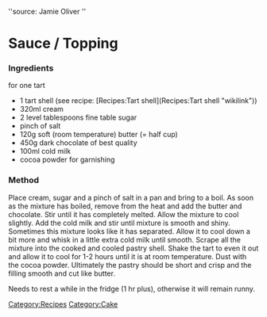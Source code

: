 ''source: Jamie Oliver ''

Sauce / Topping
===============

### Ingredients

for one tart

-   1 tart shell (see recipe: [Recipes:Tart
    shell](Recipes:Tart shell "wikilink"))
-   320ml cream
-   2 level tablespoons fine table sugar
-   pinch of salt
-   120g soft (room temperature) butter (= half cup)
-   450g dark chocolate of best quality
-   100ml cold milk
-   cocoa powder for garnishing

### Method

Place cream, sugar and a pinch of salt in a pan and bring to a boil. As
soon as the mixture has boiled, remove from the heat and add the butter
and chocolate. Stir until it has completely melted. Allow the mixture to
cool slightly. Add the cold milk and stir until mixture is smooth and
shiny. Sometimes this mixture looks like it has separated. Allow it to
cool down a bit more and whisk in a little extra cold milk until smooth.
Scrape all the mixture into the cooked and cooled pastry shell. Shake
the tart to even it out and allow it to cool for 1-2 hours until it is
at room temperature. Dust with the cocoa powder. Ultimately the pastry
should be short and crisp and the filling smooth and cut like butter.

Needs to rest a while in the fridge (1 hr plus), otherwise it will
remain runny.

<Category:Recipes> <Category:Cake>

